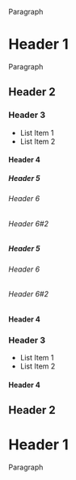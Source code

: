 Paragraph

# Header 1 #

Paragraph

## Header 2 ##

### Header 3

* List <caret>Item 1
* List Item 2

#### Header 4

##### Header 5

###### Header 6

###### Header 6#2

##### Header 5

###### Header 6

###### Header 6#2

#### Header 4

### Header 3

* List Item 1
* List Item 2

#### Header 4

## Header 2 ##

# Header 1 #

Paragraph
